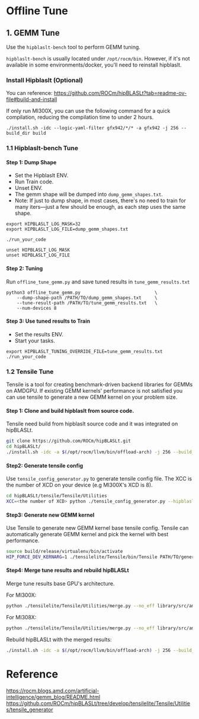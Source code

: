 # Offline Tune


## 1. GEMM Tune

Use the `hipblaslt-bench` tool to perform GEMM tuning.

`hipblaslt-bench` is usually located under `/opt/rocm/bin`. However, if it's not available in some environments/docker, you'll need to reinstall hipblaslt.


### Install Hipblaslt (Optional)
You can reference: https://github.com/ROCm/hipBLASLt?tab=readme-ov-file#build-and-install

If only run MI300X, you can use the following command for a quick compilation, reducing the compilation time to under 2 hours.
```
./install.sh -idc --logic-yaml-filter gfx942/*/* -a gfx942 -j 256 --build_dir build
```

### 1.1 Hipblaslt-bench Tune

#### Step 1: Dump Shape
* Set the Hipblaslt ENV.
* Run Train code.
* Unset ENV.
* The gemm shape will be dumped into `dump_gemm_shapes.txt`.
* Note: If just to dump shape, in most cases, there's no need to train for many iters—just a few should be enough, as each step uses the same shape.
```
export HIPBLASLT_LOG_MASK=32
export HIPBLASLT_LOG_FILE=dump_gemm_shapes.txt

./run_your_code

unset HIPBLASLT_LOG_MASK
unset HIPBLASLT_LOG_FILE
```
#### Step 2: Tuning
Run `offline_tune_gemm.py` and save tuned results in `tune_gemm_results.txt`
```
python3 offline_tune_gemm.py                            \
    --dump-shape-path /PATH/TO/dump_gemm_shapes.txt     \
    --tune-result-path /PATH/TO/tune_gemm_results.txt   \
    --num-devices 8
```

#### Step 3: Use tuned results to Train
* Set the results ENV.
* Start your tasks.
```
export HIPBLASLT_TUNING_OVERRIDE_FILE=tune_gemm_results.txt
./run_your_code
```

### 1.2 Tensile Tune

Tensile is a tool for creating benchmark-driven backend libraries for GEMMs on AMDGPU. If existing GEMM kernels' performance is not satisfied you can use tensile to generate a new GEMM kernel on your problem size.

#### Step 1: Clone and build hipblaslt from source code.

Tensile need build from hipblaslt source code and it was integrated on hipBLASLt.

```bash
git clone https://github.com/ROCm/hipBLASLt.git
cd hipBLASLt/
./install.sh -idc -a $(/opt/rocm/llvm/bin/offload-arch) -j 256 --build_dir build
```

#### Step2: Generate tensile config

Use `tensile_config_generator.py` to generate tensile config file. The XCC is the number of XCD on your device (e.g MI300X's XCD is 8).

```bash
cd hipBLASLt/tensile/Tensile/Utilities
XCC=<the number of XCD> python ./tensile_config_generator.py --hipblaslt_log PATH/TO/dump_gemm_shapes.txt --tensile_config ./tuning_template.yaml --iters 100
```

#### Step3: Generate new GEMM kernel

Use Tensile to generate new GEMM kernel base tensile config. Tensile can automatically generate GEMM kernel and pick the kernel with best performance.

```bash
source build/release/virtualenv/bin/activate
HIP_FORCE_DEV_KERNARG=1 ./tensilelite/Tensile/bin/Tensile PATH/TO/generated_yaml_path PATH/TO/tune_result_directory
```

#### Step4: Merge tune results and rebuild hipBLASLt

Merge tune results base GPU's architecture.

For MI300X:
```bash
python ./tensilelite/Tensile/Utilities/merge.py --no_eff library/src/amd_detail/rocblaslt/src/Tensile/Logic/asm_full/aquavanjaram/gfx942/Equality/ <tune result directory>/3_LibraryLogic/ library/src/amd_detail/rocblaslt/src/Tensile/Logic/asm_full/aquavanjaram/gfx942/Equality/
```

For MI308X:
```bash
python ./tensilelite/Tensile/Utilities/merge.py --no_eff library/src/amd_detail/rocblaslt/src/Tensile/Logic/asm_full/aquavanjaram/gfx942_80cu/Equality/ <tune result directory>/3_LibraryLogic/ library/src/amd_detail/rocblaslt/src/Tensile/Logic/asm_full/aquavanjaram/gfx942_80cu/Equality/
```

Rebuild hipBLASLt with the merged results:

```bash
./install.sh -idc -a $(/opt/rocm/llvm/bin/offload-arch) -j 256 --build_dir build
```

# Reference

https://rocm.blogs.amd.com/artificial-intelligence/gemm_blog/README.html
https://github.com/ROCm/hipBLASLt/tree/develop/tensilelite/Tensile/Utilities/tensile_generator
